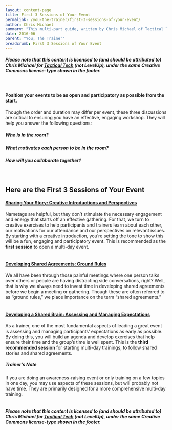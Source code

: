 ```yaml
---
layout: content-page
title: First 3 Sessions of Your Event
permalink: /you-the-trainer/first-3-sessions-of-your-event/
author: Chris Michael
summary: "This multi-part guide, written by Chris Michael of Tactical Tech, covers 3 individual sessions that together can set the stage for a training events that are effective, productive, and more participatory from the beginning."
date: 2016-06
parent: "You, The Trainer"
breadcrumb: First 3 Sessions of Your Event
---
```

##### Please note that this content is licensed to (and should be attributed to) Chris Michael for [Tactical Tech](https://www.tacticaltech.org) (not LevelUp), under the same Creative Commons license-type shown in the footer.
<br>

#### Position your events to be as open and participatory as possible from the start.

Though the order and duration may differ per event, these three discussions are critical to ensuring you have an effective, engaging workshop. They will help you answer the following questions:

##### Who is in the room?
##### What motivates each person to be in the room?
##### How will you collaborate together?
<br>

## Here are the First 3 Sessions of Your Event

#### [Sharing Your Story: Creative Introductions and Perspectives](/levelup/you-the-trainer/first-3-sessions-of-your-event/sharing-your-story/)
Nametags are helpful, but they don’t stimulate the necessary engagement and energy that starts off an effective gathering. For that, we turn to creative exercises to help participants and trainers learn about each other, our motivations for our attendance and our perspectives on relevant issues. By starting with a creative introduction, you’re setting the tone to show this will be a fun, engaging and participatory event. This is recommended as the **first session** to open a multi-day event.
<br><br>

#### [Developing Shared Agreements: Ground Rules](/levelup/you-the-trainer/first-3-sessions-of-your-event/developing-shared-agreements/)
We all have been through those painful meetings where one person talks over others or people are having distracting side conversations, right? Well, that is why we always need to invest time in developing shared agreements before we begin a meeting or gathering. Though these are often referred to as “ground rules,” we place importance on the term “shared agreements.”
<br><br>

#### [Developing a Shared Brain: Assessing and Managing Expectations](/levelup/you-the-trainer/first-3-sessions-of-your-event/developing-a-shared-brain/)
As a trainer, one of the most fundamental aspects of leading a great event is assessing and managing participants’ expectations as early as possible. By doing this, you will build an agenda and develop exercises that help ensure their time and the group’s time is well spent. This is the **third recommended session** for starting multi-day trainings, to follow shared stories and shared agreements.

##### *Trainer's Note*
If you are doing an awareness-raising event or only training on a few topics in one day, you may use aspects of these sessions, but will probably not have time. They are primarily designed for a more comprehensive multi-day training.
<br><br>

##### Please note that this content is licensed to (and should be attributed to) Chris Michael for [Tactical Tech](https://www.tacticaltech.org) (not LevelUp), under the same Creative Commons license-type shown in the footer.
<br><br>
